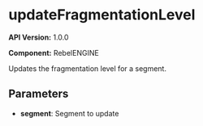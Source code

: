 # updateFragmentationLevel

**API Version:** 1.0.0

**Component:** RebelENGINE

Updates the fragmentation level for a segment.

## Parameters

- **segment**: Segment to update

